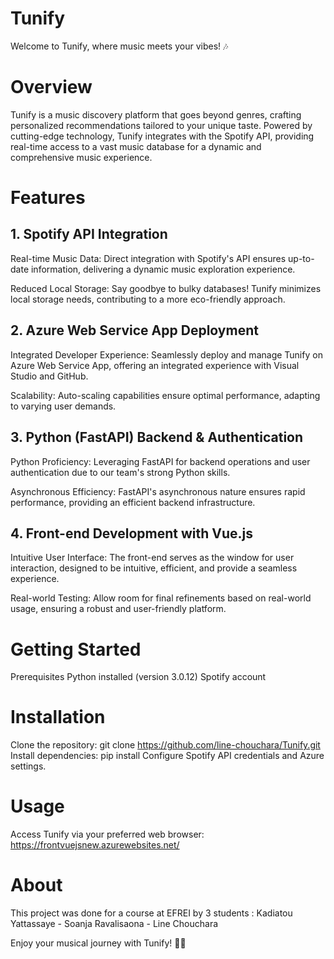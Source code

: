 # Tunify
Welcome to Tunify, where music meets your vibes! 🎶

# Overview
Tunify is a music discovery platform that goes beyond genres, crafting personalized recommendations tailored to your unique taste. Powered by cutting-edge technology, Tunify integrates with the Spotify API, providing real-time access to a vast music database for a dynamic and comprehensive music experience.

# Features

## 1. Spotify API Integration
Real-time Music Data: Direct integration with Spotify's API ensures up-to-date information, delivering a dynamic music exploration experience.

Reduced Local Storage: Say goodbye to bulky databases! Tunify minimizes local storage needs, contributing to a more eco-friendly approach.

## 2. Azure Web Service App Deployment
Integrated Developer Experience: Seamlessly deploy and manage Tunify on Azure Web Service App, offering an integrated experience with Visual Studio and GitHub.

Scalability: Auto-scaling capabilities ensure optimal performance, adapting to varying user demands.

## 3. Python (FastAPI) Backend & Authentication
Python Proficiency: Leveraging FastAPI for backend operations and user authentication due to our team's strong Python skills.

Asynchronous Efficiency: FastAPI's asynchronous nature ensures rapid performance, providing an efficient backend infrastructure.
## 4. Front-end Development with Vue.js
Intuitive User Interface: The front-end serves as the window for user interaction, designed to be intuitive, efficient, and provide a seamless experience.

Real-world Testing: Allow room for final refinements based on real-world usage, ensuring a robust and user-friendly platform.

# Getting Started
Prerequisites
Python installed (version 3.0.12)
Spotify account

# Installation
Clone the repository: git clone https://github.com/line-chouchara/Tunify.git
Install dependencies: pip install 
Configure Spotify API credentials and Azure settings.

# Usage
Access Tunify via your preferred web browser: https://frontvuejsnew.azurewebsites.net/


# About
This project was done for a course at EFREI by 3 students :  Kadiatou Yattassaye - Soanja Ravalisaona - Line Chouchara 

Enjoy your musical journey with Tunify! 🎵✨

